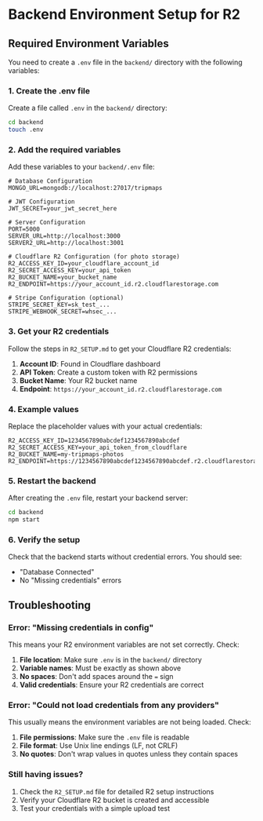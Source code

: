 # Backend Environment Setup for R2

## Required Environment Variables

You need to create a `.env` file in the `backend/` directory with the following variables:

### 1. Create the .env file

Create a file called `.env` in the `backend/` directory:

```bash
cd backend
touch .env
```

### 2. Add the required variables

Add these variables to your `backend/.env` file:

```env
# Database Configuration
MONGO_URL=mongodb://localhost:27017/tripmaps

# JWT Configuration
JWT_SECRET=your_jwt_secret_here

# Server Configuration
PORT=5000
SERVER_URL=http://localhost:3000
SERVER2_URL=http://localhost:3001

# Cloudflare R2 Configuration (for photo storage)
R2_ACCESS_KEY_ID=your_cloudflare_account_id
R2_SECRET_ACCESS_KEY=your_api_token
R2_BUCKET_NAME=your_bucket_name
R2_ENDPOINT=https://your_account_id.r2.cloudflarestorage.com

# Stripe Configuration (optional)
STRIPE_SECRET_KEY=sk_test_...
STRIPE_WEBHOOK_SECRET=whsec_...
```

### 3. Get your R2 credentials

Follow the steps in `R2_SETUP.md` to get your Cloudflare R2 credentials:

1. **Account ID**: Found in Cloudflare dashboard
2. **API Token**: Create a custom token with R2 permissions
3. **Bucket Name**: Your R2 bucket name
4. **Endpoint**: `https://your_account_id.r2.cloudflarestorage.com`

### 4. Example values

Replace the placeholder values with your actual credentials:

```env
R2_ACCESS_KEY_ID=1234567890abcdef1234567890abcdef
R2_SECRET_ACCESS_KEY=your_api_token_from_cloudflare
R2_BUCKET_NAME=my-tripmaps-photos
R2_ENDPOINT=https://1234567890abcdef1234567890abcdef.r2.cloudflarestorage.com
```

### 5. Restart the backend

After creating the `.env` file, restart your backend server:

```bash
cd backend
npm start
```

### 6. Verify the setup

Check that the backend starts without credential errors. You should see:

- "Database Connected"
- No "Missing credentials" errors

## Troubleshooting

### Error: "Missing credentials in config"

This means your R2 environment variables are not set correctly. Check:

1. **File location**: Make sure `.env` is in the `backend/` directory
2. **Variable names**: Must be exactly as shown above
3. **No spaces**: Don't add spaces around the `=` sign
4. **Valid credentials**: Ensure your R2 credentials are correct

### Error: "Could not load credentials from any providers"

This usually means the environment variables are not being loaded. Check:

1. **File permissions**: Make sure the `.env` file is readable
2. **File format**: Use Unix line endings (LF, not CRLF)
3. **No quotes**: Don't wrap values in quotes unless they contain spaces

### Still having issues?

1. Check the `R2_SETUP.md` file for detailed R2 setup instructions
2. Verify your Cloudflare R2 bucket is created and accessible
3. Test your credentials with a simple upload test
